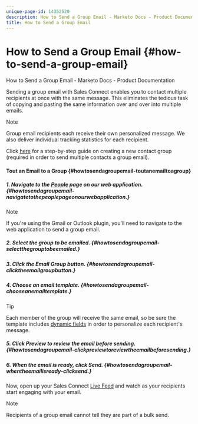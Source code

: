 ```yaml
---
unique-page-id: 14352520
description: How to Send a Group Email - Marketo Docs - Product Documentation
title: How to Send a Group Email
---
```


# How to Send a Group Email {#how-to-send-a-group-email}

How to Send a Group Email - Marketo Docs - Product Documentation

Sending a group email with Sales Connect enables you to contact multiple recipients at once with the same message. This eliminates the tedious task of copying and pasting the same information over and over into multiple emails.

>[!NOTE]
>
>Group email recipients each receive their own personalized message. We also deliver individual tracking statistics for each recipient.

Click [here](http://docs.marketo.com/x/JITS) for a step-by-step guide on creating a new contact group (required in order to send multiple contacts a group email). 

#### Tout an Email to a Group {#howtosendagroupemail-toutanemailtoagroup}

##### 1. Navigate to the [People](http://toutapp.com/next#relationships) page on our web application. {#howtosendagroupemail-navigatetothepeoplepageonourwebapplication.}

>[!NOTE]
>
>If you're using the Gmail or Outlook plugin, you'll need to navigate to the web application to send a group email.

##### 2. Select the group to be emailed. {#howtosendagroupemail-selectthegrouptobeemailed.}

##### 3. Click the Email Group button. {#howtosendagroupemail-clicktheemailgroupbutton.}

##### 4. Choose an email template. {#howtosendagroupemail-chooseanemailtemplate.}

>[!TIP]
>
>Each member of the group will receive the same email, so be sure the template includes [dynamic fields](http://docs.marketo.com/x/QITS) in order to personalize each recipient's message.

##### 5. Click Preview to review the email before sending. {#howtosendagroupemail-clickpreviewtoreviewtheemailbeforesending.}

##### 6. When the email is ready, click Send. {#howtosendagroupemail-whentheemailisready-clicksend.}

Now, open up your Sales Connect [Live Feed](http://toutapp.com/next#live) and watch as your recipients start engaging with your email.

>[!NOTE]
>
>Recipients of a group email cannot tell they are part of a bulk send.

